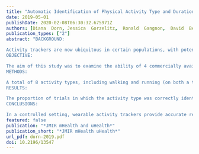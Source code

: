 ```yaml
---
title: "Automatic Identification of Physical Activity Type and Duration by Wearable Activity Trackers: A Validation Study"
date: 2019-05-01
publishDate: 2020-02-08T06:30:32.675971Z
authors: [Diana  Dorn, Jessica  Gorzelitz,  Ronald  Gangnon,  David  Bell,  Kelli  Koltyn,  Lisa Cadmus-Bertram]
publication_types: ["2"]
abstract: "BACKGROUND:

Activity trackers are now ubiquitous in certain populations, with potential applications for health promotion and monitoring and chronic disease management. Understanding the accuracy of this technology is critical to the appropriate and productive use of wearables in health research. Although other peer-reviewed validations have examined other features (eg, steps and heart rate), no published studies to date have addressed the accuracy of automatic activity type detection and duration accuracy in wearable trackers.
OBJECTIVE:

The aim of this study was to examine the ability of 4 commercially available wearable activity trackers (Fitbits Flex 2, Fitbit Alta HR, Fitbit Charge 2, and Garmin Vívosmart HR), in a controlled setting, to correctly and automatically identify the type and duration of the physical activity being performed.
METHODS:

A total of 8 activity types, including walking and running (on both a treadmill and outdoors), a run embedded in walking bouts, elliptical use, outdoor biking, and pool lap swimming, were tested by 28 to 34 healthy adult participants (69 total participants who participated in some to all activity types). Actual activity type and duration were recorded by study personnel and compared with tracker data using descriptive statistics and mean absolute percent error (MAPE).
RESULTS:

The proportion of trials in which the activity type was correctly identified was 93% to 97% (depending on the tracker) for treadmill walking, 93% to 100% for treadmill running, 36% to 62% for treadmill running when preceded and followed by a walk, 97% to 100% for outdoor walking, 100% for outdoor running, 3% to 97% for using an elliptical, 44% to 97% for biking, and 87.5% for swimming. When activities were correctly identified, the MAPE of the detected duration versus the actual activity duration was between 7% and 7.9% for treadmill walking, 8.7% and 144.8% for treadmill running, 23.6% and 28.9% for treadmill running when preceded and followed by a walk, 4.9% and 11.8% for outdoor walking, 5.6% and 9.6% for outdoor running, 9.7% and 13% for using an elliptical, 9.5% and 17.7% for biking, and was 26.9% for swimming.
CONCLUSIONS:

In a controlled setting, wearable activity trackers provide accurate recognition of the type of some common physical activities, especially outdoor walking and running and walking on a treadmill. The accuracy of measurement of activity duration varied considerably by activity type and tracker model and was poor for complex sets of activity, such as a run embedded within 2 walking segments."
featured: false
publication: "*JMIR mHealth and uHealth*"
publication_short: "*JMIR mHealth uHealth*"
url_pdf: dorn-2019.pdf
doi: 10.2196/13547
---
```


